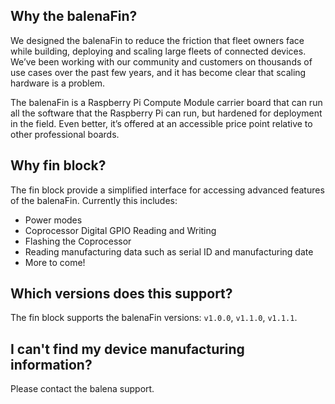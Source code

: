 ## Why the balenaFin?
We designed the balenaFin to reduce the friction that fleet owners face while building, deploying and scaling large fleets of connected devices. We’ve been working with our community and customers on thousands of use cases over the past few years, and it has become clear that scaling hardware is a problem.

The balenaFin is a Raspberry Pi Compute Module carrier board that can run all the software that the Raspberry Pi can run, but hardened for deployment in the field. Even better, it’s offered at an accessible price point relative to other professional boards.

## Why fin block?
The fin block provide a simplified interface for accessing advanced features of the balenaFin.
Currently this includes:

- Power modes
- Coprocessor Digital GPIO Reading and Writing
- Flashing the Coprocessor
- Reading manufacturing data such as serial ID and manufacturing date
- More to come!

## Which versions does this support? 
The fin block supports the balenaFin versions: `v1.0.0`, `v1.1.0`, `v1.1.1`.

## I can't find my device manufacturing information?
Please contact the balena support.
